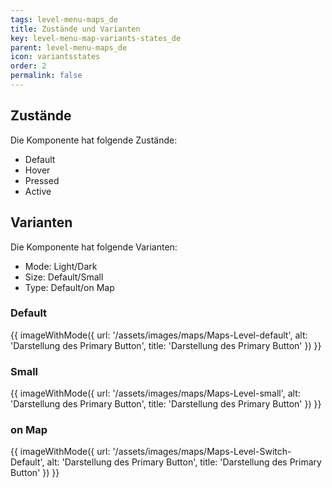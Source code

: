 ```yaml
---
tags: level-menu-maps_de
title: Zustände und Varianten
key: level-menu-map-variants-states_de
parent: level-menu-maps_de
icon: variantsstates
order: 2
permalink: false  
---
```


## Zustände
Die Komponente hat folgende Zustände:
- Default
- Hover
- Pressed
- Active

## Varianten
Die Komponente hat folgende Varianten:
- Mode: Light/Dark
- Size: Default/Small
- Type: Default/on Map

### Default
{{ imageWithMode({
  url: '/assets/images/maps/Maps-Level-default',
  alt: 'Darstellung des Primary Button',
  title: 'Darstellung des Primary Button'
}) }}

### Small
{{ imageWithMode({
  url: '/assets/images/maps/Maps-Level-small',
  alt: 'Darstellung des Primary Button',
  title: 'Darstellung des Primary Button'
}) }}

### on Map
{{ imageWithMode({
  url: '/assets/images/maps/Maps-Level-Switch-Default',
  alt: 'Darstellung des Primary Button',
  title: 'Darstellung des Primary Button'
}) }}
